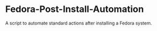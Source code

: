 # Fedora-Post-Install-Automation
A script to automate standard actions after installing a Fedora system.
